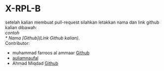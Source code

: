 # X-RPL-B
setelah kalian membuat pull-request silahkan letakkan nama dan link github kalian dibawah:  
_contoh_  
_* Nama [Github](Link Github kalian)_.  
Contributor:  
- muhammad farroos al ammaar [Github](https://github.com/muhammadfarros12)  
- [auliamnaufal](https://github.com/auliamnaufal)
- Ahmad Miqdad [Github](https://github.com/miqdad08)

